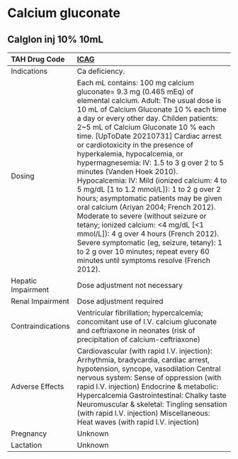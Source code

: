 # Calcium gluconate

## Calglon inj 10% 10mL

| TAH Drug Code      | [**ICAG**](https://www.tahsda.org.tw/drugs/hissearch.php?drug_code=ICAG)                                                                                                                                                                                                                                                                                                                                                                                                                                                                                                                                                                                                                                                                                                                                                                                             |
|:-------------------|:---------------------------------------------------------------------------------------------------------------------------------------------------------------------------------------------------------------------------------------------------------------------------------------------------------------------------------------------------------------------------------------------------------------------------------------------------------------------------------------------------------------------------------------------------------------------------------------------------------------------------------------------------------------------------------------------------------------------------------------------------------------------------------------------------------------------------------------------------------------------|
| Indications        | Ca deficiency.                                                                                                                                                                                                                                                                                                                                                                                                                                                                                                                                                                                                                                                                                                                                                                                                                                                       |
| Dosing             | Each mL contains: 100 mg calcium gluconate= 9.3 mg (0.465 mEq) of elemental calcium. Adult: The usual dose is 10 mL of Calcium Gluconate 10 % each time a day or every other day. Childen patients: 2~5 mL of Calcium Gluconate 10 % each time. [UpToDate 20210731] Cardiac arrest or cardiotoxicity in the presence of hyperkalemia, hypocalcemia, or hypermagnesemia: IV: 1.5 to 3 g over 2 to 5 minutes (Vanden Hoek 2010). Hypocalcemia: IV: Mild (ionized calcium: 4 to 5 mg/dL [1 to 1.2 mmol/L]): 1 to 2 g over 2 hours; asymptomatic patients may be given oral calcium (Ariyan 2004; French 2012). Moderate to severe (without seizure or tetany; ionized calcium: <4 mg/dL [<1 mmol/L]): 4 g over 4 hours (French 2012). Severe symptomatic (eg, seizure, tetany): 1 to 2 g over 10 minutes; repeat every 60 minutes until symptoms resolve (French 2012). |
| Hepatic Impairment | Dose adjustment not necessary                                                                                                                                                                                                                                                                                                                                                                                                                                                                                                                                                                                                                                                                                                                                                                                                                                        |
| Renal Impairment   | Dose adjustment required                                                                                                                                                                                                                                                                                                                                                                                                                                                                                                                                                                                                                                                                                                                                                                                                                                             |
| Contraindications  | Ventricular fibrillation; hypercalcemia; concomitant use of I.V. calcium gluconate and ceftriaxone in neonates (risk of precipitation of calcium-ceftriaxone)                                                                                                                                                                                                                                                                                                                                                                                                                                                                                                                                                                                                                                                                                                        |
| Adverse Effects    | Cardiovascular (with rapid I.V. injection): Arrhythmia, bradycardia, cardiac arrest, hypotension, syncope, vasodilation Central nervous system: Sense of oppression (with rapid I.V. injection) Endocrine & metabolic: Hypercalcemia Gastrointestinal: Chalky taste Neuromuscular & skeletal: Tingling sensation (with rapid I.V. injection) Miscellaneous: Heat waves (with rapid I.V. injection)                                                                                                                                                                                                                                                                                                                                                                                                                                                                   |
| Pregnancy          | Unknown                                                                                                                                                                                                                                                                                                                                                                                                                                                                                                                                                                                                                                                                                                                                                                                                                                                              |
| Lactation          | Unknown                                                                                                                                                                                                                                                                                                                                                                                                                                                                                                                                                                                                                                                                                                                                                                                                                                                              |

